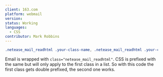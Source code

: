 ```yaml
---
client: 163.com
platform: webmail
version:
status: Working
languages:
  - CSS
contributor: Mark Robbins
---
```


```css
.netease_mail_readhtml .your-class-name, .netease_mail_readhtml .your-class-name {}
```

Email is wrapped with `class="netease_mail_readhtml"`. CSS is prefixed with the same but will only apply to the first class in a list. So with this code the first class gets double prefixed, the second one works.
